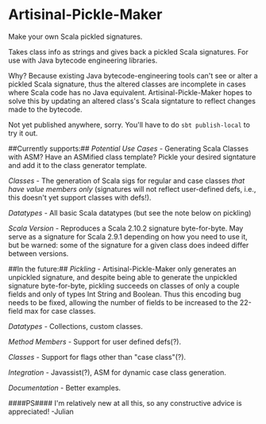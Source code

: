 Artisinal-Pickle-Maker
======================

Make your own Scala pickled signatures. 

Takes class info as strings and gives back a pickled Scala signatures. For use with Java bytecode engineering libraries. 

Why? Because existing Java bytecode-engineering tools can't see or alter a pickled Scala signature, thus the altered classes are incomplete in cases where Scala code has no Java equivalent. Artisinal-Pickle-Maker hopes to solve this by updating an altered class's Scala signtature to reflect changes made to the bytecode.

Not yet published anywhere, sorry. You'll have to do `sbt publish-local` to try it out.

##Currently supports:##
  _Potential Use Cases_ - Generating Scala Classes with ASM? Have an ASMified class template? Pickle your desired signtature and add it to the class generator template. 

  _Classes_ - The generation of Scala sigs for regular and case classes *that have value members only* (signatures will not reflect user-defined defs, i.e., this doesn't yet support classes with defs!).

  _Datatypes_ - All basic Scala datatypes (but see the note below on pickling)

  _Scala Version_ - Reproduces a Scala 2.10.2 signature byte-for-byte. May serve as a signature for Scala 2.9.1 depending on how you need to use it, but be warned: some of the signature for a given class does indeed differ between versions.

##In the future:##
  _Pickling_ - Artisinal-Pickle-Maker only generates an unpickled signature, and despite being able to generate the unpickled signature byte-for-byte, pickling succeeds on classes of only a couple fields and only of types Int String and Boolean. Thus this encoding bug needs to be fixed, allowing the number of fields to be increased to the 22-field max for case classes.

  _Datatypes_ - Collections, custom classes.

  _Method Members_ - Support for user defined defs(?).

  _Classes_ - Support for flags other than "case class"(?).

  _Integration_ - Javassist(?), ASM for dynamic case class generation.

  _Documentation_ - Better examples.


####PS#### I'm relatively new at all this, so any constructive advice is appreciated!
-Julian
